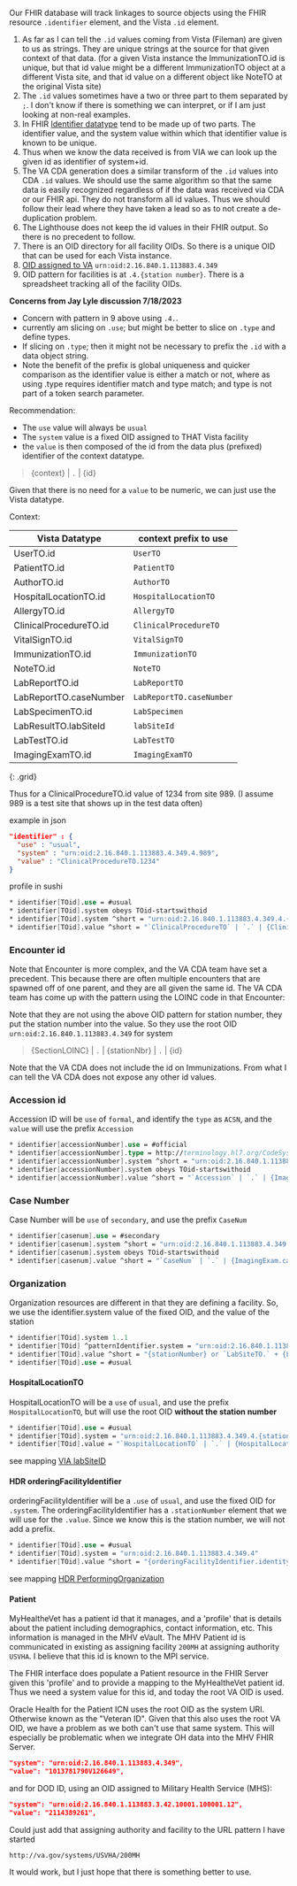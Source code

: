 
Our FHIR database will track linkages to source objects using the FHIR resource `.identifier` element, and the Vista `.id` element.

1. As far as I can tell the `.id` values coming from Vista (Fileman) are given to us as strings. They are unique strings at the source for that given context of that data. (for a given Vista instance the ImmunizationTO.id is unique, but that id value might be a different ImmunizationTO object at a different Vista site, and that id value on a different object like NoteTO at the original Vista site)
2. The `.id` values sometimes have a two or three part to them separated by `;`. I don't know if there is something we can interpret, or if I am just looking at non-real examples.
3. In FHIR [Identifier datatype](http://hl7.org/fhir/datatypes.html#Identifier) tend to be made up of two parts. The identifier value, and the system value within which that identifier value is known to be unique.
4. Thus when we know the data received is from VIA we can look up the given id as identifier of system+id.
5. The VA CDA generation does a similar transform of the `.id` values into CDA `.id` values. We should use the same algorithm so that the same data is easily recognized regardless of if the data was received via CDA or our FHIR api. They do not transform all id values. Thus we should follow their lead where they have taken a lead so as to not create a de-duplication problem.
6. The Lighthouse does not keep the id values in their FHIR output. So there is no precedent to follow.
7. There is an OID directory for all facility OIDs. So there is a unique OID that can be used for each Vista instance.
8. [OID assigned to VA](https://oidref.com/2.16.840.1.113883.4.349) `urn:oid:2.16.840.1.113883.4.349`
9. OID pattern for facilities is at `.4.{station number}`. There is a spreadsheet tracking all of the facility OIDs.

**Concerns from Jay Lyle discussion 7/18/2023**

- Concern with pattern in 9 above using `.4.`.
- currently am slicing on `.use`; but might be better to slice on `.type` and define types.
- If slicing on `.type`; then it might not be necessary to prefix the `.id` with a data object string.
- Note the benefit of the prefix is global uniqueness and quicker comparison as the identifier value is either a match or not, where as using .type requires identifier match and type match; and type is not part of a token search parameter.

Recommendation:

- The `use` value will always be `usual`
- The `system` value is a fixed OID assigned to THAT Vista facility
- the `value` is then composed of the id from the data plus (prefixed) identifier of the context datatype.

> {context} | `.` | {id}

Given that there is no need for a `value` to be numeric, we can just use the Vista datatype.

Context:

| Vista Datatype | context prefix to use |
|----------------|-----------------------|
UserTO.id | `UserTO`
PatientTO.id | `PatientTO`
AuthorTO.id | `AuthorTO`
HospitalLocationTO.id | `HospitalLocationTO`
AllergyTO.id | `AllergyTO`
ClinicalProcedureTO.id | `ClinicalProcedureTO`
VitalSignTO.id | `VitalSignTO`
ImmunizationTO.id | `ImmunizationTO`
NoteTO.id | `NoteTO`
LabReportTO.id | `LabReportTO`
LabReportTO.caseNumber | `LabReportTO.caseNumber`
LabSpecimenTO.id | `LabSpecimen`
LabResultTO.labSiteId | `labSiteId`
LabTestTO.id | `LabTestTO`
ImagingExamTO.id | `ImagingExamTO`
{: .grid}

Thus for a ClinicalProcedureTO.id value of 1234 from site 989. (I assume 989 is a test site that shows up in the test data often)

example in json

```json
"identifier" : {
  "use" : "usual",
  "system" : "urn:oid:2.16.840.1.113883.4.349.4.989",
  "value" : "ClinicalProcedureTO.1234"
}
```

profile in sushi

```fs
* identifier[TOid].use = #usual
* identifier[TOid].system obeys TOid-startswithoid
* identifier[TOid].system ^short = "urn:oid:2.16.840.1.113883.4.349.4.{stationNbr}"
* identifier[TOid].value ^short = "`ClinicalProcedureTO` | `.` | {ClinicalProcedureTO.id}"
```

### Encounter id

Note that Encounter is more complex, and the VA CDA team have set a precedent. This because there are often multiple encounters that are spawned off of one parent, and they are all given the same id. The VA CDA team has come up with the pattern using the LOINC code in that Encounter:

Note that they are not using the above OID pattern for station number, they put the station number into the value. So they use the root OID  `urn:oid:2.16.840.1.113883.4.349` for system

> {SectionLOINC} | `.` | {stationNbr} | `.` | {id}

Note that the VA CDA does not include the id on Immunizations. From what I can tell the VA CDA does not expose any other id values.

### Accession id

Accession ID will be `use` of `formal`, and identify the `type` as `ACSN`, and the `value` will use the prefix `Accession`

```fs
* identifier[accessionNumber].use = #official
* identifier[accessionNumber].type = http://terminology.hl7.org/CodeSystem/v2-0203#ACSN
* identifier[accessionNumber].system ^short = "urn:oid:2.16.840.1.113883.4.349.4.{stationNbr}"
* identifier[accessionNumber].system obeys TOid-startswithoid
* identifier[accessionNumber].value ^short = "`Accession` | `.` | {ImagingExamTO.accessionNum}"
```

### Case Number

Case Number will be `use` of `secondary`, and use the prefix `CaseNum`

```fs
* identifier[casenum].use = #secondary
* identifier[casenum].system ^short = "urn:oid:2.16.840.1.113883.4.349.4.{stationNbr}"
* identifier[casenum].system obeys TOid-startswithoid
* identifier[casenum].value ^short = "`CaseNum` | `.` | {ImagingExam.casenum}"
```

### Organization

Organization resources are different in that they are defining a facility. So, we use the identifier.system value of the fixed OID, and the value of the station

```fs
* identifier[TOid].system 1..1
* identifier[TOid] ^patternIdentifier.system = "urn:oid:2.16.840.1.113883.4.349"
* identifier[TOid].value ^short = "{stationNumber} or `LabSiteTO.` + {LabSiteTO.id}"
* identifier[TOid].use = #usual
```

#### HospitalLocationTO

HospitalLocationTO will be a `use` of `usual`, and use the prefix `HospitalLocationTO`, but will use the root OID **without the station number**

```fs
* identifier[TOid].use = #usual
* identifier[TOid].system = "urn:oid:2.16.840.1.113883.4.349.4.{stationNbr}"
* identifier[TOid].value = "`HospitalLocationTO` | `.` | {HospitalLocationTO.id}"
```

see mapping [VIA labSiteID](StructureDefinition-VA.MHV.PHR.organization-mappings.html#mappings-for-via-to-mhv-fhir-phr-labsiteto)

#### HDR orderingFacilityIdentifier

orderingFacilityIdentifier will be a `.use` of `usual`, and use the fixed OID for `.system`. The orderingFacilityIdentifier has a `.stationNumber` element that we will use for the `.value`. Since we know this is the station number, we will not add a prefix.

```fs
* identifier[TOid].use = #usual
* identifier[TOid].system = "urn:oid:2.16.840.1.113883.4.349.4"
* identifier[TOid].value ^short = "{orderingFacilityIdentifier.identity}"
```

see mapping [HDR PerformingOrganization](StructureDefinition-VA.MHV.PHR.organization-mappings.html#mappings-for-hdr-to-mhv-fhir-phr-performingorganization)

#### Patient

MyHealtheVet has a patient id that it manages, and a 'profile' that is details about the patient including demographics, contact information, etc. This information is managed in the MHV eVault. The MHV Patient id is communicated in existing as assigning facility `200MH` at assigning authority `USVHA`. I believe that this id is known to the MPI service.

The FHIR interface does populate a Patient resource in the FHIR Server given this 'profile' and to provide a mapping to the MyHealtheVet patient id. Thus we need a system value for this id, and today the root VA OID is used.

Oracle Health for the Patient ICN uses the root OID as the system URI. Otherwise known as the "Veteran ID". Given that this also uses the root VA OID, we have a problem as we both can't use that same system. This will especially be problematic when we integrate OH data into the MHV FHIR Server.

``` json
"system": "urn:oid:2.16.840.1.113883.4.349",
"value": "1013781790V126649",
```

and for DOD ID, using an OID assigned to Military Health Service (MHS):

``` json
"system": "urn:oid:2.16.840.1.113883.3.42.10001.100001.12",
"value": "2114389261",
```

Could just add that assigning authority and facility to the URL pattern I have started

`http://va.gov/systems/USVHA/200MH`

It would work, but I just hope that there is something better to use.

